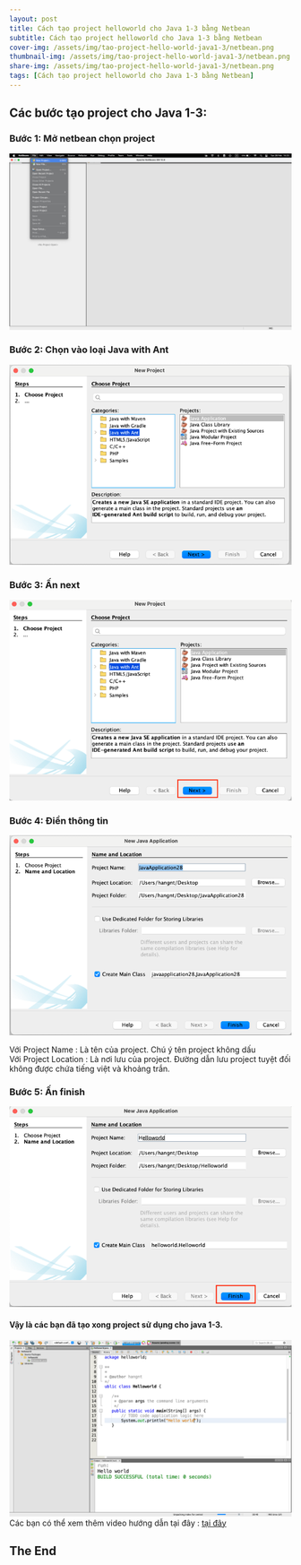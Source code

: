 ```yaml
---
layout: post
title: Cách tạo project helloworld cho Java 1-3 bằng Netbean
subtitle: Cách tạo project helloworld cho Java 1-3 bằng Netbean
cover-img: /assets/img/tao-project-hello-world-java1-3/netbean.png
thumbnail-img: /assets/img/tao-project-hello-world-java1-3/netbean.png
share-img: /assets/img/tao-project-hello-world-java1-3/netbean.png
tags: [Cách tạo project helloworld cho Java 1-3 bằng Netbean]
---
```


## Các bước tạo project cho Java 1-3:
### Bước 1: Mở netbean chọn project 
 ![img_1.png](../assets/img/tao-project-hello-world-java1-3/img_1.png)

### Bước 2: Chọn vào loại Java with Ant 
![img_2.png](../assets/img/tao-project-hello-world-java1-3/img_2.png)

### Bước 3: Ấn next 
![img_3.png](../assets/img/tao-project-hello-world-java1-3/img_3.png)

### Bước 4: Điền thông tin 
![img_4.png](../assets/img/tao-project-hello-world-java1-3/img_4.png)

Với Project Name : Là tên của project. Chú ý tên project không dấu
<br/>
Với Project Location : Là nơi lưu của project. Đường dẫn lưu project tuyệt đối không được chứa tiếng việt và khoảng trắn.

### Bước 5: Ấn finish 
![img_6.png](../assets/img/tao-project-hello-world-java1-3/img_6.png)

#### Vậy là các bạn đã tạo xong project sử dụng cho java 1-3.
![img_7.png](../assets/img/tao-project-hello-world-java1-3/img_7.png)
<br/>
Các bạn có thể xem thêm video hướng dẫn tại đây : [tại đây](https://youtu.be/3JiWOF-KM5c)

## The End